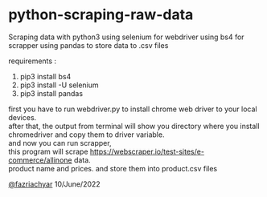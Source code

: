# python-scraping-raw-data
Scraping data with python3
  using selenium for webdriver
  using bs4 for scrapper
  using pandas to store data to .csv files

requirements :
  1. pip3 install bs4
  2. pip3 install -U selenium
  3. pip3 install pandas

first you have to run webdriver.py to install chrome web driver to your local devices.<br>
after that, the output from terminal will show you directory where you install chromedriver and copy them to driver variable.<br>
and now you can run scrapper,<br>this program will scrape https://webscraper.io/test-sites/e-commerce/allinone data.<br>
product name and prices.
and store them into product.csv files

[@fazriachyar](https://www.instagram.com/fazriachyar) 10/June/2022
